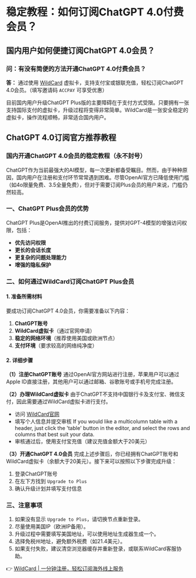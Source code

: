 # 稳定教程：如何订阅ChatGPT 4.0付费会员？

## 国内用户如何便捷订阅ChatGPT 4.0会员？

### 问：有没有简便的方法开通ChatGPT 4.0付费会员？

**答：** 通过使用 [WildCard](https://bbtdd.com/WildCard) 虚拟卡，支持支付宝或银联充值，轻松订阅ChatGPT 4.0会员。（填写邀请码 `ACCPAY` 可享受优惠）

目前国内用户升级ChatGPT Plus版的主要障碍在于支付方式受限。只要拥有一张支持国际支付的虚拟卡，升级过程将变得非常简单。WildCard是一张安全稳定的虚拟卡，操作流程顺畅，非常适合国内用户。

## ChatGPT 4.0订阅官方推荐教程

### 国内开通ChatGPT 4.0会员的稳定教程（永不封号）

ChatGPT作为当前最强大的AI模型，每一次更新都备受瞩目。然而，由于种种原因，国内用户在注册和支付环节常常遇到困难。尽管OpenAI官方已降低使用门槛（如4o限量免费、3.5全量免费），但对于需要订阅Plus会员的用户来说，门槛仍然较高。

### 一、ChatGPT Plus会员的优势

ChatGPT Plus是OpenAI推出的付费订阅服务，提供对GPT-4模型的增强访问权限，包括：

- **优先访问权限**
- **更长的会话长度**
- **更复杂的问题处理能力**
- **增强的隐私保护**

### 二、如何通过WildCard订阅ChatGPT Plus会员

#### 1. 准备所需材料
要成功订阅ChatGPT 4.0会员，你需要准备以下内容：

1. **ChatGPT账号**
2. **WildCard虚拟卡**（通过官网申请）
3. **稳定的网络环境**（推荐使用美国或欧洲节点）
4. **支付环境**（要求较高的网络纯净度）

#### 2. 详细步骤

**（1）注册ChatGPT账号**
通过OpenAI官方网站进行注册，苹果用户可以通过Apple ID直接注册，其他用户可以通过邮箱、谷歌账号或手机号完成注册。

**（2）办理WildCard虚拟卡**
由于ChatGPT不支持中国银行卡及支付宝、微信支付，因此需要通过WildCard虚拟卡进行支付。

- 访问 [WildCard官网](https://bbtdd.com/WildCard)
- 填写个人信息并提交审核
If you would like a multicolumn table with a header, just click the 'table' button in the editor, and select the rows and columns that best suit your data.
- 审核通过后，使用支付宝充值（建议充值金额大于20美元）

**（3）开通ChatGPT 4.0会员**
完成上述步骤后，你已经拥有ChatGPT账号和WildCard虚拟卡（余额大于20美元）。接下来可以按照以下步骤完成升级：

1. 登录ChatGPT账号
2. 在左下方找到 `Upgrade to Plus`
3. 确认升级计划并填写支付信息

### 三、注意事项

1. 如果没有显示 `Upgrade to Plus`，请切换节点重新登录。
2. 尽量使用美国IP（欧洲IP备用）。
3. 升级过程中需要填写美国地址，可以使用地址生成器生成一个。
4. 选择免税州地址，避免额外税费（如21.4美元）。
5. 如果支付失败，建议清空浏览器缓存并重新登录，或联系WildCard客服协助。

👉 [WildCard | 一分钟注册，轻松订阅海外线上服务](https://bbtdd.com/WildCard)